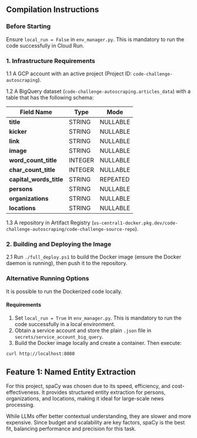 ## Compilation Instructions

### Before Starting
Ensure `local_run = False` in `env_manager.py`. This is mandatory to run the code successfully in Cloud Run.

### 1. Infrastructure Requirements

1.1 A GCP account with an active project (Project ID: `code-challenge-autoscraping`).

1.2 A BigQuery dataset (`code-challenge-autoscraping.articles_data`) with a table that has the following schema:

| Field Name            | Type    | Mode     |
|-----------------------|---------|----------|
| **title**             | STRING  | NULLABLE |
| **kicker**            | STRING  | NULLABLE |
| **link**              | STRING  | NULLABLE |
| **image**             | STRING  | NULLABLE |
| **word_count_title**  | INTEGER | NULLABLE |
| **char_count_title**  | INTEGER | NULLABLE |
| **capital_words_title** | STRING  | REPEATED |
| **persons**           | STRING  | NULLABLE |
| **organizations**     | STRING  | NULLABLE |
| **locations**         | STRING  | NULLABLE |

1.3 A repository in Artifact Registry (`us-central1-docker.pkg.dev/code-challenge-autoscraping/code-challenge-source-repo`).

### 2. Building and Deploying the Image

2.1 Run `./full_deploy.ps1` to build the Docker image (ensure the Docker daemon is running), then push it to the repository.

### Alternative Running Options

It is possible to run the Dockerized code locally.

#### Requirements

1. Set `local_run = True` in `env_manager.py`. This is mandatory to run the code successfully in a local environment.
2. Obtain a service account and store the plain `.json` file in `secrets/service_account_big_query`.
3. Build the Docker image locally and create a container. Then execute:

```sh
curl http://localhost:8080
```

## Feature 1: Named Entity Extraction

For this project, spaCy was chosen due to its speed, efficiency, and cost-effectiveness. It provides structured entity extraction for persons, organizations, and locations, making it ideal for large-scale news processing.

While LLMs offer better contextual understanding, they are slower and more expensive. Since budget and scalability are key factors, spaCy is the best fit, balancing performance and precision for this task.